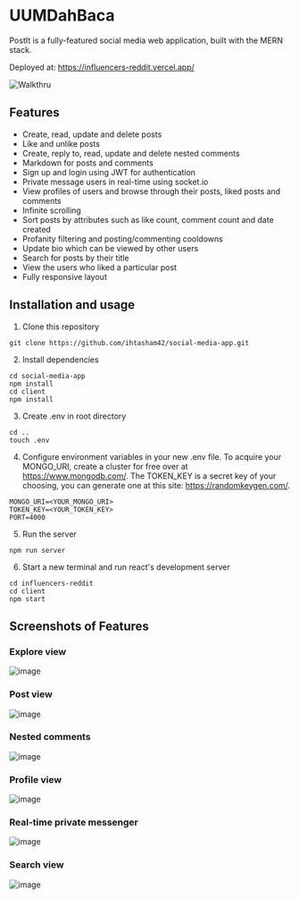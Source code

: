 # UUMDahBaca
PostIt is a fully-featured social media web application, built with the MERN stack.  

Deployed at: https://influencers-reddit.vercel.app/

![Walkthru](https://github.com/AlifBrahim/influencers-reddit/assets/92504870/9e34ca20-692f-4253-a592-0980d94cadda)

## Features
- Create, read, update and delete posts
- Like and unlike posts
- Create, reply to, read, update and delete nested comments
- Markdown for posts and comments
- Sign up and login using JWT for authentication
- Private message users in real-time using socket.io
- View profiles of users and browse through their posts, liked posts and comments
- Infinite scrolling 
- Sort posts by attributes such as like count, comment count and date created
- Profanity filtering and posting/commenting cooldowns
- Update bio which can be viewed by other users
- Search for posts by their title
- View the users who liked a particular post
- Fully responsive layout

## Installation and usage
1) Clone this repository  
```
git clone https://github.com/ihtasham42/social-media-app.git
```
2) Install dependencies  
```
cd social-media-app  
npm install
cd client
npm install
```
3) Create .env in root directory
```
cd ..
touch .env
```
4) Configure environment variables in your new .env file. To acquire your MONGO_URI, create a cluster for free over at https://www.mongodb.com/. The TOKEN_KEY is a secret key of your choosing, you can generate one at this site: https://randomkeygen.com/.
```
MONGO_URI=<YOUR_MONGO_URI> 
TOKEN_KEY=<YOUR_TOKEN_KEY>
PORT=4000
```
5) Run the server
```
npm run server
```
6) Start a new terminal and run react's development server
```
cd influencers-reddit
cd client
npm start
```

## Screenshots of Features
### Explore view
![image](https://github.com/AlifBrahim/influencers-reddit/assets/92504870/a204e816-3ac9-4b6c-afc8-36a116775d15)

### Post view
![image](https://github.com/AlifBrahim/influencers-reddit/assets/92504870/4c4822d9-7429-4dd6-9000-28be6ee52f0e)

### Nested comments
![image](https://github.com/AlifBrahim/influencers-reddit/assets/92504870/423c9af5-4e4f-49d9-8742-c37824b16acb)

### Profile view
![image](https://github.com/AlifBrahim/influencers-reddit/assets/92504870/6225aa17-d270-49c7-92bf-f4b0a3d187cc)

### Real-time private messenger
![image](https://github.com/AlifBrahim/influencers-reddit/assets/92504870/4d0688a7-b4ca-4a1f-a89b-2aea0dd9ee9b)

### Search view
![image](https://github.com/AlifBrahim/influencers-reddit/assets/92504870/83d3e6fb-0380-4bcd-bf3f-f223c0641f9c)


